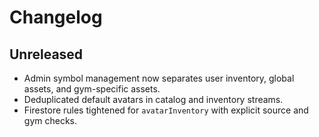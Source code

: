 # Changelog

## Unreleased
- Admin symbol management now separates user inventory, global assets, and gym-specific assets.
- Deduplicated default avatars in catalog and inventory streams.
- Firestore rules tightened for `avatarInventory` with explicit source and gym checks.
